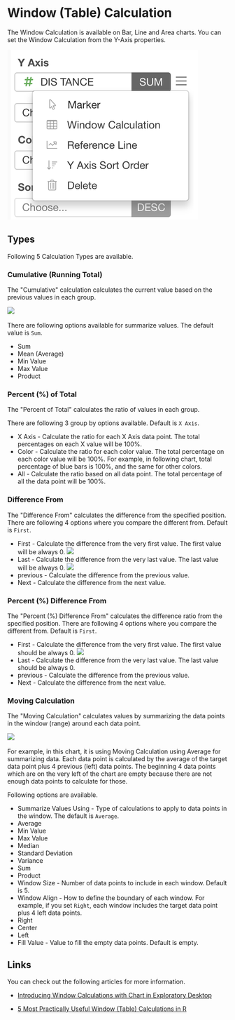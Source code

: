 # Window (Table) Calculation 

The Window Calculation is available on Bar, Line and Area charts. You can set the Window Calculation from the Y-Axis properties.  

![](images/winfunc-toggle.png)


## Types

Following 5 Calculation Types are available. 

### Cumulative (Running Total)

The "Cumulative" calculation calculates the current value based on the previous values in each group. 

![](images/winfunc-cum-viz.png)

There are following options available for summarize values. The default value is `Sum`.

* Sum 
* Mean (Average)
* Min Value
* Max Value
* Product


### Percent (%) of Total

The "Percent of Total" calculates the ratio of values in each group. 


There are following 3 group by options available. Default is `X Axis`.

* X Axis - Calculate the ratio for each X Axis data point. The total percentages on each X value will be 100%.  
* Color - Calculate the ratio for each color value. The total percentage on each color value will be 100%. For example, in following chart, total percentage of blue bars is 100%, and the same for other colors. 
* All - Calculate the ratio based on all data point. The total percentage of all the data point will be 100%.

### Difference From 

The "Difference From" calculates the difference from the specified position. There are following 4 options where you compare the different from. Default is `First`.

* First - Calculate the difference from the very first value. The first value will be always 0. 
![](images/winfunc-difffrom-first.png)
* Last - Calculate the difference from the very last value. The last value will be always 0.
![](images/winfunc-difffrom-last.png)
* previous - Calculate the difference from the previous value. 
* Next - Calculate the difference from the next value. 


### Percent (%) Difference From 

The "Percent (%) Difference From" calculates the difference ratio from the specified position. There are following 4 options where you compare the different from. Default is `First`.

* First - Calculate the difference from the very first value. The first value should be always 0. 
![](images/winfunc-pdifffrom-first.png)
* Last - Calculate the difference from the very last value. The last value should be always 0.
* previous - Calculate the difference from the previous value. 
* Next - Calculate the difference from the next value. 


### Moving Calculation 

The "Moving Calculation" calculates values by summarizing the data points in the window (range) around each data point. 

![](images/winfunc-moving-ave.png)

For example, in this chart, it is using Moving Calculation using Average for summarizing data. Each data point is calculated by the average of the target data point plus 4 previous (left) data points. The beginning 4 data points which are on the very left of the chart are empty because there are not enough data points to calculate for those. 

Following options are available. 

* Summarize Values Using - Type of calculations to apply to data points in the window. The default is `Average`.
 * Average
 * Min Value
 * Max Value
 * Median 
 * Standard Deviation
 * Variance
 * Sum 
 * Product
* Window Size - Number of data points to include in each window. Default is 5.   
* Window Align - How to define the boundary of each window. For example, if you set `Right`, each window includes the target data point plus 4 left data points.    
 * Right
 * Center
 * Left
* Fill Value - Value to fill the empty data points. Default is empty. 


## Links

You can check out the following articles for more information. 

* [Introducing Window Calculations with Chart in Exploratory Desktop](https://blog.exploratory.io/introducing-window-calculations-in-exploratory-desktop-67cb19f77eb)

* [5 Most Practically Useful Window (Table) Calculations in R](https://blog.exploratory.io/5-most-practically-useful-window-table-calculations-in-r-7e2c7ca431d9)
